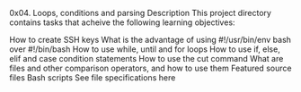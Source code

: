 0x04. Loops, conditions and parsing
Description
This project directory contains tasks that acheive the following learning objectives:

How to create SSH keys
What is the advantage of using #!/usr/bin/env bash over #!/bin/bash
How to use while, until and for loops
How to use if, else, elif and case condition statements
How to use the cut command
What are files and other comparison operators, and how to use them
Featured source files
Bash scripts
See file specifications here
